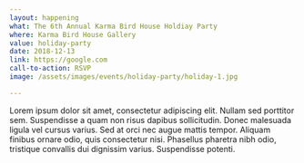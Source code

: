 ```yaml
---
layout: happening
what: The 6th Annual Karma Bird House Holdiay Party
where: Karma Bird House Gallery
value: holiday-party
date: 2018-12-13
link: https://google.com
call-to-action: RSVP
image: /assets/images/events/holiday-party/holiday-1.jpg

---
```


Lorem ipsum dolor sit amet, consectetur adipiscing elit. Nullam sed porttitor sem. Suspendisse a quam non risus dapibus sollicitudin. Donec malesuada ligula vel cursus varius. Sed at orci nec augue mattis tempor. Aliquam finibus ornare odio, quis consectetur nisi. Phasellus pharetra nibh odio, tristique convallis dui dignissim varius. Suspendisse potenti.